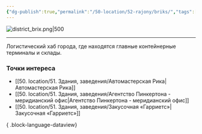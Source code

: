 ```yaml
---
{"dg-publish":true,"permalink":"/50-location/52-rajony/briks/","tags":["локация/район"]}
---
```


![district_brix.png|500](/img/user/90.%20files/district_brix.png)
***
Логистический хаб города, где находятся главные контейнерные терминалы и склады. 
### Точки интереса
- [[50. location/51. Здания, заведения/Автомастерская Рика\|Автомастерская Рика]]
- [[50. location/51. Здания, заведения/Агентство Пинкертона - меридианский офис\|Агентство Пинкертона - меридианский офис]]
- [[50. location/51. Здания, заведения/Закусочная «Гарриетс»\|Закусочная «Гарриетс»]]

{ .block-language-dataview}
